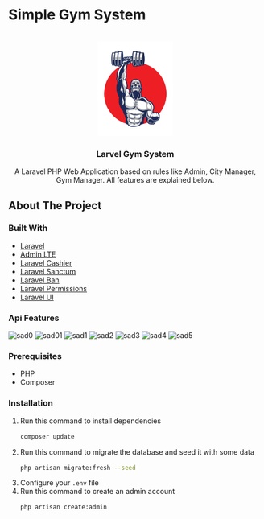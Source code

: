 # Simple Gym System

<!-- PROJECT LOGO -->
<br />
<div align="center">
  <a href="#">
    <img src="public/images/gym-logo.jpg" alt="Logo" width="150" />
  </a>

  <h3 align="center">Larvel Gym System</h3>

  <p align="center">
    A Laravel PHP Web Application based on rules like Admin, City Manager, Gym Manager. All features are explained below.
  </p>
</div>

<!-- ABOUT THE PROJECT -->

## About The Project

### Built With

-   [Laravel](https://laravel.com/)
-   [Admin LTE](https://adminlte.io/)
-   [Laravel Cashier](https://github.com/laravel/cashier-stripe/)
-   [Laravel Sanctum](https://github.com/laravel/sanctum/)
-   [Laravel Ban](https://github.com/cybercog/laravel-ban/)
-   [Laravel Permissions](https://github.com/spatie/laravel-permission/)
-   [Laravel UI](https://github.com/laravel/ui)

<!-- ### ERD & Mapping

![gym edited](https://user-images.githubusercontent.com/97949768/156903803-d0e015de-a274-4a9a-a25c-de8434383991.png)
 -->
### Api Features
![sad0](https://user-images.githubusercontent.com/26345237/167268058-bc60c57d-9c24-474b-ab13-6493fa23a5a7.png)
![sad01](https://user-images.githubusercontent.com/26345237/167268092-d6d41f38-5767-429e-b1ff-ad50a79071af.png)
![sad1](https://user-images.githubusercontent.com/26345237/167268101-93330c81-1027-4756-8a00-964cd7805847.png)
![sad2](https://user-images.githubusercontent.com/26345237/167268104-425126e6-5c10-4599-80c2-3119960950e6.png)
![sad3](https://user-images.githubusercontent.com/26345237/167268107-34c36717-cbf5-48ef-b0b5-a4d87029f296.png)
![sad4](https://user-images.githubusercontent.com/26345237/167268112-92f33e15-76b8-4925-a59e-07d66cd23904.png)
![sad5](https://user-images.githubusercontent.com/26345237/167268115-8b673230-4db7-4c1e-96f3-eea3a043f42a.png)


### Prerequisites

-   PHP
-   Composer

### Installation

1. Run this command to install dependencies
    ```sh
    composer update
    ```
2. Run this command to migrate the database and seed it with some data
    ```sh
    php artisan migrate:fresh --seed
    ```
3. Configure your `.env` file
4. Run this command to create an admin account
    ```sh
    php artisan create:admin
    ```
